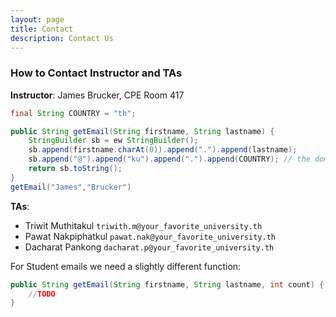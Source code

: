 ```yaml
---
layout: page
title: Contact
description: Contact Us
---
```


### How to Contact Instructor and TAs

**Instructor**:  James Brucker, CPE Room 417
```java
final String COUNTRY = "th";

public String getEmail(String firstname, String lastname) {
    StringBuilder sb = ew StringBuilder();
    sb.append(firstname.charAt(0)).append(".").append(lastname);
    sb.append("@").append("ku").append(".").append(COUNTRY); // the domain
    return sb.toString();
}
getEmail("James","Brucker")
```

**TAs**: 

* Triwit Muthitakul `triwith.m@your_favorite_university.th`
* Pawat Nakpiphatkul `pawat.nak@your_favorite_university.th`
* Dacharat Pankong `dacharat.p@your_favorite_university.th`

For Student emails we need a slightly different function:

```java
public String getEmail(String firstname, String lastname, int count) {
    //TODO
}
```
